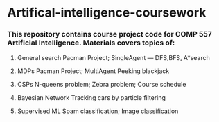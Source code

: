 # Artifical-intelligence-coursework

### This repository contains course project code for COMP 557 Artificial Intelligence. Materials covers topics of:

1. General search
	Pacman Project;
	SingleAgent — DFS,BFS, A*search

2. MDPs
	Pacman Project;
		MultiAgent
	Peeking blackjack

3. CSPs
	N-queens problem;
	Zebra problem;
	Course schedule

4. Bayesian Network
	Tracking cars by particle filtering

5. Supervised ML
	Spam classification;
	Image classification
